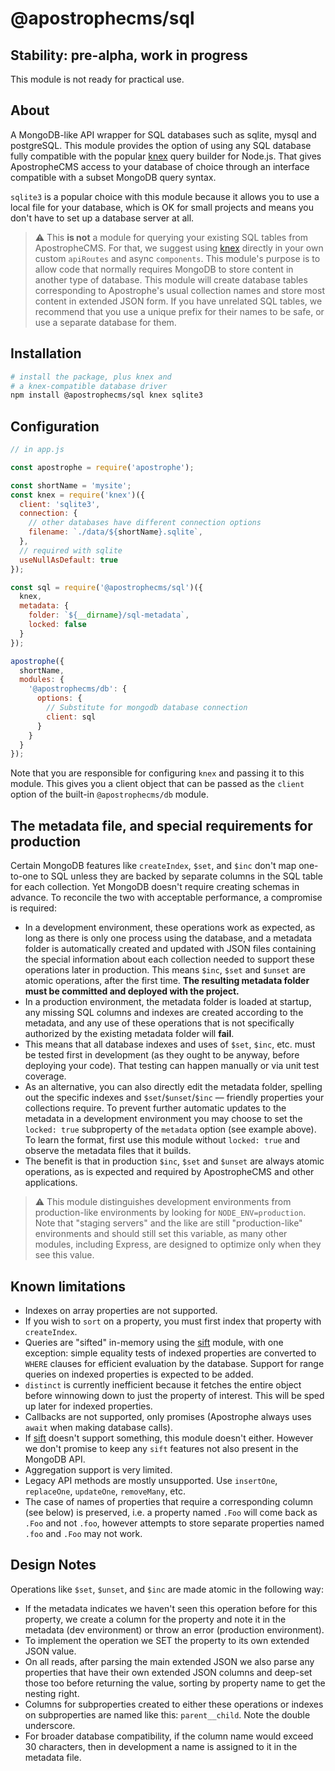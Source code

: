 # @apostrophecms/sql

## Stability: pre-alpha, work in progress

This module is not ready for practical use.

## About

A MongoDB-like API wrapper for SQL databases such as sqlite, mysql and postgreSQL. This module provides the option of using any SQL database fully compatible with the popular [knex](http://knexjs.org/) query builder for Node.js. That gives ApostropheCMS access to your database of choice through an interface compatible with a subset MongoDB query syntax.

`sqlite3` is a popular choice with this module because it allows you to use a local file for your database, which is OK for small projects and means you don't have to set up a database server at all.

> ⚠️ This **is not** a module for querying your existing SQL tables from ApostropheCMS. For that, we suggest using [knex](http://knexjs.org/) directly in your own custom `apiRoutes` and async `components`. This module's purpose is to allow code that normally requires MongoDB to store content in another type of database. This module will create database tables corresponding to Apostrophe's usual collection names and store most content in extended JSON form. If you have unrelated SQL tables, we recommend that you use a unique prefix for their names to be safe, or use a separate database for them.

## Installation

```bash
# install the package, plus knex and
# a knex-compatible database driver
npm install @apostrophecms/sql knex sqlite3
```

## Configuration

```javascript
// in app.js

const apostrophe = require('apostrophe');

const shortName = 'mysite';
const knex = require('knex')({
  client: 'sqlite3',
  connection: {
    // other databases have different connection options
    filename: `./data/${shortName}.sqlite`,
  },
  // required with sqlite
  useNullAsDefault: true
});

const sql = require('@apostrophecms/sql')({
  knex,
  metadata: {
    folder: `${__dirname}/sql-metadata`,
    locked: false
  }
});

apostrophe({
  shortName,
  modules: {
    '@apostrophecms/db': {
      options: {
        // Substitute for mongodb database connection
        client: sql
      }
    }
  }
});
```

Note that you are responsible for configuring `knex` and passing it to this module. This gives you a client object that can be passed as the `client` option of the built-in `@apostrophecms/db` module.

## The metadata file, and special requirements for production

Certain MongoDB features like `createIndex`, `$set`, and `$inc` don't map one-to-one to SQL unless they are backed by separate columns in the SQL table for each collection. Yet MongoDB doesn't require creating schemas in advance. To reconcile the two with acceptable performance, a compromise is required:

* In a development environment, these operations work as expected, as long as there is only one process using the database, and a metadata folder is automatically created and updated with JSON files containing the special information about each collection needed to support these operations later in production. This means `$inc`, `$set` and `$unset` are atomic operations, after the first time. **The resulting metadata folder must be committed and deployed with the project.**
* In a production environment, the metadata folder is loaded at startup, any missing SQL columns and indexes are created according to the metadata, and any use of these operations that is not specifically authorized by the existing metadata folder will **fail**.
* This means that all database indexes and uses of `$set`, `$inc`, etc. must be tested first in development (as they ought to be anyway, before deploying your code). That testing can happen manually or via unit test coverage.
* As an alternative, you can also directly edit the metadata folder, spelling out the specific indexes and `$set`/`$unset`/`$inc` — friendly properties your collections require. To prevent further automatic updates to the metadata in a development environment you may choose to set the `locked: true` subproperty of the `metadata` option (see example above). To learn the format, first use this module without `locked: true` and observe the metadata files that it builds.
* The benefit is that in production `$inc`, `$set` and `$unset` are always atomic operations, as is expected and required by ApostropheCMS and other applications.

> ⚠️ This module distinguishes development environments from production-like environments by looking for `NODE_ENV=production`. Note that "staging servers" and the like are still "production-like" environments and should still set this variable, as many other modules, including Express, are designed to optimize only when they see this value.

## Known limitations

* Indexes on array properties are not supported.
* If you wish to `sort` on a property, you must first index that property with `createIndex`.
* Queries are "sifted" in-memory using the [sift](https://github.com/crcn/sift.js) module, with one exception: simple equality tests of indexed properties are converted to `WHERE` clauses for efficient evaluation by the database. Support for range queries on indexed properties is expected to be added.
* `distinct` is currently inefficient because it fetches the entire object before winnowing down to just the property of interest. This will be sped up later for indexed properties.
* Callbacks are not supported, only promises (Apostrophe always uses `await` when making database calls).
* If [sift](https://github.com/crcn/sift.js) doesn't support something, this module doesn't either. However we don't promise to keep any `sift` features not also present in the MongoDB API.
* Aggregation support is very limited.
* Legacy API methods are mostly unsupported. Use `insertOne`, `replaceOne`, `updateOne`, `removeMany`, etc.
* The case of names of properties that require a corresponding column (see below) is preserved, i.e. a property named `.Foo` will come back as `.Foo` and not `.foo`, however attempts to store separate properties named `.foo` and `.Foo` may not work.

## Design Notes

Operations like `$set`, `$unset`, and `$inc` are made atomic in the following way:

* If the metadata indicates we haven't seen this operation before for this property, we create a column for the property and note it in the metadata (dev environment) or throw an error (production environment).
* To implement the operation we SET the property to its own extended JSON value.
* On all reads, after parsing the main extended JSON we also parse any properties that have their own extended JSON columns and deep-set those too before returning the value, sorting by property name to get the nesting right.
* Columns for subproperties created to either these operations or indexes on subproperties are named like this: `parent__child`. Note the double underscore.
* For broader database compatibility, if the column name would exceed 30 characters, then in development a name is assigned to it in the metadata file.
